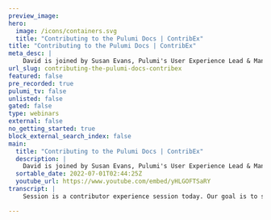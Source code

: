```yaml
---
preview_image:
hero:
  image: /icons/containers.svg
  title: "Contributing to the Pulumi Docs | ContribEx"
title: "Contributing to the Pulumi Docs | ContribEx"
meta_desc: |
    David is joined by Susan Evans, Pulumi's User Experience Lead & Manager, to show you how to get started contributing to the Pulumi ecosystem via ou...
url_slug: contributing-the-pulumi-docs-contribex
featured: false
pre_recorded: true
pulumi_tv: false
unlisted: false
gated: false
type: webinars
external: false
no_getting_started: true
block_external_search_index: false
main:
  title: "Contributing to the Pulumi Docs | ContribEx"
  description: |
    David is joined by Susan Evans, Pulumi's User Experience Lead & Manager, to show you how to get started contributing to the Pulumi ecosystem via our documentation.  There's lots of ways to get involved and we can't wait to show you how.
  sortable_date: 2022-07-01T02:44:25Z
  youtube_url: https://www.youtube.com/embed/yHLGOFTSaRY
transcript: |
    Session is a contributor experience session today. Our goal is to show you how you, whoever you are can contribute to the plum ecosystem and community. We have a whole bunch of stuff on our github. Everything is open source and we welcome people to come and join us and help make infrastructure as food, fun and exciting for everybody. Today, I am joined by Susan Evans, our user experience lead and manager. Welcome to today's session. Hello, uh for anyone that is not familiar with you and hasn't seen you in any of our previous sessions. Could you just tell us a little bit about you and what you do at, please? Yeah, so I lead a user experience uh team. It's cross-disciplinary. So we have designers and engineers on it and we work across um features at Pulumi. So we work on the docks and we work on the service and we work on the cli and we work on some marketing stuff. Um We do all sorts of stuff to kind of make things better for our users and make sure that we're focusing on solving the problems that our users are facing. Um I've been at Pulumi maybe a year and a half. Um And I was at chef before. All right, thank you for sharing. Uh You know, you don't just make things easier for customers and users. I've got to say like you're the most helpful person ever at the like I just see you all the time uh answering questions and helping people out and it just always puts a smile on my face, like especially when I ask a question and I see you pop up like, yes, this is, this is going to get better. So I appreciate all the hard work that you do thing. Thanks for saying that I uh helping people is so important to me. Like I get so much value from like lifting people up and getting people the resources they need. Um I also just like, I'm really passionate about like creating environments where people can ask any questions they want and like, feel good about asking those questions and uh get like the direction and help they need. So I appreciate you saying that it means a lot to me. Yeah, you're doing great. Iii I love it. It's always, always good to see. So we're going to be helping the people that are watching this video, whether it be live or at some point in the future, uh learn to contribute to Pulumi. And today's focus is going to be on our documentation. So I believe that you've picked out a few issues across our, our Docs and registry that you think would be good to kind of show people the process um of just how they make that first contribution. So I'm going to push us over to our screen share if you want to pull up whatever you need to put up and then I'll move us over to the other scene and then we'll get started for today's session. I'm ready. Awesome. OK. So I'll start by just giving a quick overview. I think of where some of our docs are. Um So we have uh this set of docs here um which uh contains like our get started material, but also a lot of conceptual like I wanna learn about how to do this thing. Um We also have a registry which contains documentation as well. Um And each of the packages in the registry have like their own set of documentation here. Um And we also have learn, but I think I'm probably not gonna talk too much about learn, but there's also documentation type content over here and learn um each of these sessions, e each of these sections, all this stuff. I'm highlighting all you can. Uh I guess the first two things, both docs and learn, you can contribute through a repo we call Pulumi Hugo. Um And then for registry, you can contribute through uh a rebo cult registry. Um David, any other like overview questions you think I should describe. Uh I mean, maybe we could just kind of, I think you kind of covered it, but we just let me summarize it, make sure I've not missed anything. So we have the main doc link right, right there in front of us, which takes you to the kind of general Pulumi documentation, how to use Pulumi, how to think about Pulumi. I know that it covers our input or output and all the cli stuff. We then got the registry documentation which is for all of the packages and providers, right? So that's for like AWS the GCP cloud flare, everything listed on that page there. So like people should probably start in docs and then as they start to consume some of our providers and packages go into there to understand those API S and how to use them. You also mentioned that we have learn, that's where you go for more interactive fail learning sessions where there's like tasks that you follow along uh and work through it. So I can see there, we've got plume fundamentals, Pulumi abstraction, encapsulation and be and plume and so on. So those are more structured learn style components. Uh Did I summarize those? Well, yeah, and you can, you can contribute to all of these things. I think the key important part is like we welcome contributions from all of those things. Um I uh I will show you how to go about like contributing directly to like a docs page. Um I'm gonna, I pulled up a couple of issues that we can kind of fix on this call. Uh One, can I, what could you? Yeah. Um sure. Is that good? Yeah, that's better. Thank you. I can't see what you see right now, so I keep you right. Um OK, so, uh this is I am in the Pulumi Hugo Repo and I'm on issue 1686. this actually came up in a recent usability study. So someone was going through one of the get started guides and got really hung up on this step that describes the permission that you need. Um which turned out was like not a permission, you could select directly. It was like an action that you had to add to a policy that you create. So I wanna make this language better to address this thing that came up. So I'm gonna go to the page that I'm talking about and then it will make a little bit more sense. So this is a get started guide for Aws. Um And on this step right here, we say in this guide, your IM user must have the S3 create bucket. I am policy action. Granted this line is like totally accurate and correct. But for a new user to aws, this create bucket isn't actually a thing you can choose. You would have to go make your own policy and then add this action. So I actually want to just take out this line because it's super confusing and it totally sidetracked this person in the usability setting so I can click edit this page, which will take me into that repo on that file. And then I'm gonna find that line is like at the bottom of this page. Um Somewhere I can also like control F I suppose, and I'm just gonna remove this line here because it caused us a whole bunch of confusion. Um And then I'm gonna open APR for that change. So another confusing line about policy and Aws we started and it's mad at me but it's ok. Um Thanks. Yeah, and I'm gonna propose that change. It's gonna open APR for me. I am actually not gonna write something super descriptive because I can just link to this issue where I already wrote it. So I'm gonna say I'm fixing this issue. Um And uh two people had opinions about this. Uh So I'm gonna add Luke and Paul to review. I'm gonna click create pull request. All right, let's let's kind of cover what you've done there because I think this is really cool is that we started off on the documentation page. This could be someone who's watching this video now who just is already is going to documentation afterwards and they see something that they think could be explained further or something that is confusion and they can just use that edit button right on the sidebar there, which is fantastic. And that's going to take them straight to the markdown file and get help. They don't need to use the cli they don't need to include anything. They don't need to create branches. We can do it all through the web interface, which I think is just fantastic for people that are new to open source and want to get involved from there. You made the change in a fail and then at the very bottom of this page, we can put a title and description. Now you'd already had an issue and so you didn't really need to get too complex on that, but we would I guess encourage people to kind of explain in the description why they're submitting this change and what problem that is solving? Um You just create the pill request. Yeah, please add more if you, if you want. Oh, I was just gonna say, yeah, if there's not an issue, if you're, if, if there's not really an issue written up for the thing you want to contribute, we very much recommend like starting with an issue if possible. But if it's small enough, like this one is small enough that maybe you could say the new issue, just adding a description here about what you're fixing and why is super helpful? Ok. So if a change is one that you're not sure if will be welcomed or maybe it's just a lot more work that you want to be sure is going to be accepted first. You should always open our next year and start that conversation. So that makes a lot of sense. Um, I'm assuming the people that are new to our project aren't going to know who to assign these. So, like, can they just leave that empty or do we encourage them to reach out to someone, uh, via community slack or just even, like, tag me, I guess, like, is there any rules that? So actually, I, I don't think other people have per outside of the ploy org. I don't think anybody has permissions to add reviewers. Um So you don't have to worry about this step. Um And actually, I don't think you have permission to do anything in this column. So you won't have to worry about that step. I will say I watch the Pulumi Hugo and the docks and the registry goes very well. I'm super responsive. So um you could tag me or David if you wanted to. Um But um within 24 hours, we usually respond on pr s and are able to help get them merged, especially for like small fixes like this. Yeah, I guess that's, that's a good bit of advice like, you know, don't tag anyone up front, but if we miss it and we hope that we don't. But if, if we, if you go a few days and no one's commented or acknowledged your, yeah, feel free to definitely tag me. I'm Sure, Susan would be happy with that to um we do our best to help you with that change. So what's happening now? Oh sorry. Only go. I was just gonna say I'm super passionate about like a community contribution. So like any any changes at all that you would like to contribute uh please open pull requests and we'll get it in. Um You were I interrupted you. What were you about to say? I was just saying so, so, so what's happening now? We've opened the pull request, things are happening. Uh What's the, what's the process for people after this? So, um we need someone needs to review this. Um So at this point, uh I I'll need to set this aside um to see if someone will review it. It Yeah, it also generate a preview link where we can go like try this out. Um So this is like the full website in all of the docs, but we only edited that one page. So I'm gonna go to that page to see the change and make sure it did what I wanted to. So now that confusing line about here it was here um about the policy is gone. So it's good when you open APR, it's good to check out the preview link and like confirm that the change you submitted is displaying the way you expect. Um And actually I'm gonna edit that preview link to make it better for anybody reviewing So it goes directly to that page. Oh, I don't think anybody else can edit this. Maybe I shouldn't be showing things that the community can't do, but people can add your comment and say this is the page specifically that I modified and here's the link if they want it to be super helpful. So, yeah. Yep. Um But there's nothing, there's nothing else we can do right at the moment on this. It's also running this build and it will report if I made any linting mistakes or anything. Um But we can't do anything else with this one quite yet until we get a review. All right. So I will leave that there for now. I'm gonna close these tabs. Um ok. So that's that one. We also had this one about uh in another usability setting that we did recently. Um Someone was going through the steps um And they, we give instructions on how to export the AWS variables to set up your creds, but this person wanted to use an aws profile which we didn't link to or include that you could do that in the guide. Um And they actually struggled to find where that information was. That information you can actually find over in the registry. Um And so Paul actually responded to this suggesting that we just link to that registry page um from the Get Started guide. So I'm gonna open up uh pull request to do that. I actually need to go kind of look at this page because I don't totally remember it. I think it's in that same section that we were in. Um So I could actually push another commit, but I'll probably just open another pr um So here's the section where we're kind of setting these variables and we say for additional information on setting and using AD WS credentials, see AWS set up. So we already linked to the page which talks about the profile. I think um uh I guess we mentioned it there. Is that what Paul was talking about? Uh Yeah, so I think we can just link, we can do one or two things, we can link directly to this section or we can clarify the language down here that if you want to use a profile that you can go to this page, but it looks like we already have a link. Um So I'm gonna click edit this page again. Um I'm gonna go back here for a second and look at the language that's used. Um OK, maybe the title on that page could be improved, you know how it says set up multiple profiles, but maybe it should be like, you know how to use an Aws profile. Um And then, yeah, it's a little confusing. This is a little bit confusing because it's like it didn't even talk about a single profile, did it? Oh, here it did. Uh OK, so here we go. So this is, I think in this case is Yeah. OK. So I think like just linking to this page is fine. We don't have to link to a section, but I think we should clarify the language of why you would want to go to this A W setup. OK. So for additional information, um what else is on this page? That's not, so it's the config stuff and profiles that's on this page. OK. Four information about Aws profiles and the refund. Let's see. What do you think about that? Yeah, I think that's clearer. Um You know, if people are looking at those set up instructions and they see access keys and secrets and they're thinking, oh, I need to assume a role. I need to use the profile then I think that not guides them slightly better on to that A W pitch. So yeah, a welcome change. Cool. OK. So um OK. Um fix, I don't know how to say this uh uh update. It's got OK. And again, I already have an issue for this. So I'm going to say that this fixes this issue and it was fine and I'm going to ask for you from Paul since he had the suggestion and I'm gonna click create crust. OK? And then uh again, I will need to wait for his review and it should show a preview link here um in a few minutes that I can try out. Nice. Any questions about anything. I just went through. OK. No questions. I think it just, it highlights how important it is that we need to kind of be more conscious and intentional with our language. It really does help convey some of these, you know, concepts to people and it's nice to see that, you know, anyone can come along and help us improve there for sure. So it's just, yeah, written communication is so hard. I agree. OK. Um The last issue I found was for a registry um and I can actually try and to fix this one locally if we want to see a different way to contribute. Um Mchale opened this issue. He noticed that the uh the Azure registry package, the index page, some stuff was broken on it. Um So I will go to that page. So he mentioned that only YAML was showing here, but we should have a javascript example that's showing here. And then he mentioned that this link is broken. I think these things are related. Um So we will find out I am going to do this locally or I'm gonna try and do this locally. Um I guess so I already have the uh I already have the folder with all the code for registry in it, but if you don't, you can get it from here. Sorry, go ahead. I was just agreeing. Sorry, just you can get it from here and you can copy this and then you can say get clone. Um, do you use the cli? It's still good. Uh, I do not, I do not. I, I need to learn all of the things. Um, I have tried out, I haven't tried out all sorts of github things. Um, ok. Um, I don't know what branch I'm on. Ok. I'm gonna pull all the stuff because I'm not sure. The last time I used registry, um, I have changes. I don't know about that. I'm gonna just get rid of. Ok. So I'm on master. So I want um I want fix provider overview. Oh, sorry, I fix. This is a classic. Yeah. As a classic. OK. OK. So now I'm on a branch. I have this window thing is in my way. Um I'm gonna open that folder wherever it is. Um uh Let me registry. OK. So this is the Azure classic. Azure Classic. I guess the folder is called Azure. Um And this index page is where the problem is. So there is a javascript example here, but it's not showing, it's only showing the EML one and this link is broken although the format for this link looks fine. I think. So. I think this, I think we need a new line between here and I think we also need to close this shoer thing. Um I don't think you need to close the chooser just because I actually ran into that yesterday. Yeah, the chooser seems to be the magic thing that can stay open forever. Um But you're right about the black lines. Yeah, I think you're right. The only thing that, ok, so uh did I say that? Ok, so I should be able to make serve from here to be able to try it out locally. So that's going to run a local version of you go compile everything and then give us a link, we can click to actually browse the documentation. Right. Yeah. Um There's some set up stuff in the registry, read me for what you need to install. Um Here it is. So these are the pre recks and then you can run, make and sure to make sure you have everything and then make syrup. Um It's usually a bit faster than this, but it might be because I haven't done it in a while. We'll see. Yeah, I'm sure it'll pop up. Is that new line? The only problem. That's funny. I have noticed that. Yeah, the new lines are and the choosers uh need to be quite correct. Oh, we got uh uh my help. I think this might. Ok. So how do you make clean? Is that a thing? Looks like it? Ok, let's try again. Well, it looks better. Ok, cool. So run, make clean first. If you haven't done anything in a while, it's the. Ok. So I'm gonna copy this and then I'm gonna go again. It's like building the whole site. So I'm gonna go just to the um Azure Classic package. Um ok, so nothing is fixed, this is not fixed. Um I could you zoom in on your VS code a little bit, please? Yeah. Um I was just adding some random characters here to make sure it was actually like getting my changes. Um It is so that's cool. I'll remove those. Um I am gonna try closing this and just see if that helps at all. Do you have other ideas? Do you want me to zoom in? You mentioned that? Yeah, thank you. Um Yeah, let's try closing it. I mean, I have a I published something yesterday and didn't close it just because it seemed to be and it worked, didn't seem to work. Yeah, but no, I doubt myself. No, no, I don't. Who knows? Uh Is this how you close this? Does this look right? Uh Oh I think it, well. Ok. That makes the link sorry, go ahead. So we use percentages on the chooses but the chooser seems to have angle brackets and I wonder if I'm gonna look up another example because I don't know if that's right. I should know like I was in the dock yesterday and now I, I seem to be doubting everything that I've ever known. So I'm sorry, I might be causing you to doubt yourself. So, yeah, this is the Aws one does the same here. How does it? Oh, you have to say the languages I guess when you wait. No, that's not closing the chooser. Yeah. OK. So this is how it closes the chooser. I'm just gonna copy that even though I think that's what I did. Um So that fixed the link, the link is now fixed, but I still don't have a javascript example. Um Why? Yeah, I think it is the angle see on the like you go back to the broken file. Yeah, the on line 19, I think those angle brackets should be percentages. Uh Yes, character three and then third from and then same when I closed it, right. Uh No, still no javascript. So something else is on. Um, what else you're on? Um I was trying to look at how Aws does multiple languages. So no comma no comma Jesus. This one has a comma chooser. Where's the chooser? I copy this? Yeah. Um It doesn't have javascript. It has typescript. Did we get rid of javascript? Is that the problem? Um This all looks the same except for this part. Oh, wait, it's using the angle rack rack. Oh, no, but we were just trying that. OK. Um OK. Pretty sure that's exactly the same. Yeah. What happens if we remove the, does the javascript show up? Like a nothing if I Yeah, I'll remove this too. Maybe, I don't know. Yeah. So something's broken here now, I want to just like, do we, do we totally remove javascript from our docs and I just forget about it. Um Oh, you might be right. I think uh so like if I just change this to is it is, it's uh let me get back stuff. Um Do you, are you familiar enough with typescript to tell me if this is valid typescript? I am. Yes. Uh OK. Is it valid? It is valid tip script? Ok, cool. Hey, we fixed it. So uh yeah. So I think what happened is we removed javascript when we launched Java and Yaml because we like were adding languages and we were trying to reduce down. So people didn't get overwhelmed and I think we forgot about this particular example. Um Cool. OK. So I'm going to stop serving that. Um And then we only edited this one file. So I'm gonna add that um fix broken things, sorry, I'm reading that commit message. Um I'm gonna push that and it's gonna tell me to use this, gonna copy that and use that. Um So now if I go to the registry, it has my pull request here. I'm gonna say compare and fix broken things on Azure Classic overview. And again, I have an issue. Um I'm gonna say I'm fixing this and I'm gonna add Michael because he opened the issue and then I'm actually gonna add this group of front end reviewers that we have. Um And I'm gonna click, oh I'm gonna look at the changes. Um Oh I should add a note here. Um I believe you don't support Java script and start place, pull up the screen. Uh Yeah and I spelled believe wrong. OK. So uh we have a pull now we should get a preview. We should get a preview link on this one too. Actually let me go back to that other one. Uh So we did get this preview for the profiles. I'll go and mhm Look at that really quick. Hm. Yep. So now we say profiles and configuration. So that looks good and this one passed it looked like, but we're still waiting on a review. Cool. All right. So that's what I prepared to walk through. Um Any questions I can answer. No, I think that that that's great. Um I had no idea. We moved the javascript chooser. So that's good to know and that may provide opportunities for people. If you want to go search our doc for javascript choosers, you can go and pick them up for us and give us text. But hopefully that's just one that we, we kind of missed. Um I like that we covered the editing process through the get you. I, I like that we covered some local stuff too. We showed off the mate targets. Like I really feel that we've given people enough information that they can come along and make these kind of changes to our documentation. So I mean, I guess the last thing we could cover would be, you know, if people want to contribute, but they don't really know where to start and they don't want to go read every page on their documentation. Um Is there any tips you've got for how they could navigate our issues list through labels or anything like that to maybe find some easier changes to make? Do we have to first issue label or anything like that on our documentation? No, no, we should. Um Hugo actually doesn't have too many issues. We have a couple of labels you could sort on. Um Hello, I think we need to do better about labels. Um We have like an area docs label here. If you're looking specifically the thing about this repo Pulumi Hugo is this contains our dots. It also contains everything from our marketing website and then a few other things. Um So you might want to specifically look for docs things if that's what you're interested in contributing. Um We need to do better in that area. Um So that people could navigate the issues list to find something to contribute. Yeah, we, we can work on that afterwards. We can get like some, you know, society labels on these things. We can get good first issues. We can try to make this easier for people. So that's an exciting piece of work that we can take away from from this session and hopefully make it a bit easier for people that aren't sure. But of course, if people do see anything on our website and they think the, the words can be improved for everyone else. Then please submit those changes. I'm noticing this issue. Uh By the way, I'm noticing this issue that I think um oh no, this is something different. So this is basically deri disabling javascript in your browser. OK? I'm gonna stop sharing. Um And I'm gonna pull you back. Cool. Sorry. Little side turn tangent. No, that's good. That's all good. All right, I think we've, we've covered a lot and we are approaching the, the time that we kind of set aside. So I just want to say thank you for taking some time out of your day and for guiding us through these changes. I hope that it helps a lot of people and if anyone does want to ask any questions or get involved, feel free to reach out to the Pulumi Corp handle on Twitter or my own. Um And we are always active in the community's lack as well, so feel free to ask questions and we'll do our best to get you some answers and help you on your way. Uh Susan, thank you again. Oh, please don't go. We have a Docs channel and community slack too. So, um if you are interested in contributing to the docs and can't find a good first, you can post them there and I can help you find something too. Awesome. All right. Thank you very much for your time. Have a wonderful day and I'll hopefully speak to you again soon and I'm watching, we'll be back next time.

---
```


